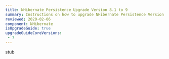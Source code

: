 ```yaml
---
title: NHibernate Persistence Upgrade Version 8.1 to 9
summary: Instructions on how to upgrade NHibernate Persistence Version 8.1 to 9.
reviewed: 2020-02-06
component: NHibernate
isUpgradeGuide: true
upgradeGuideCoreVersions:
 - 7
---
```


stub
